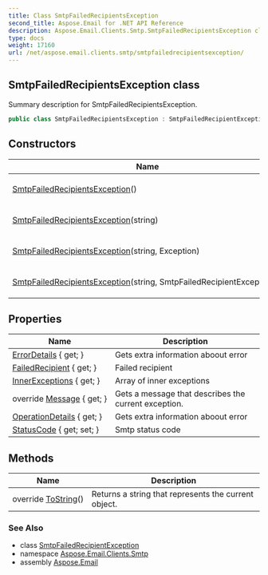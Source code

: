 ```yaml
---
title: Class SmtpFailedRecipientsException
second_title: Aspose.Email for .NET API Reference
description: Aspose.Email.Clients.Smtp.SmtpFailedRecipientsException class. Summary description for SmtpFailedRecipientsException
type: docs
weight: 17160
url: /net/aspose.email.clients.smtp/smtpfailedrecipientsexception/
---
```

## SmtpFailedRecipientsException class

Summary description for SmtpFailedRecipientsException.

```csharp
public class SmtpFailedRecipientsException : SmtpFailedRecipientException
```

## Constructors

| Name | Description |
| --- | --- |
| [SmtpFailedRecipientsException](smtpfailedrecipientsexception/#constructor)() | Initializes a new instance of the `SmtpFailedRecipientsException` class |
| [SmtpFailedRecipientsException](smtpfailedrecipientsexception/#constructor_1)(string) | Initializes a new instance of the `SmtpFailedRecipientsException` class |
| [SmtpFailedRecipientsException](smtpfailedrecipientsexception/#constructor_3)(string, Exception) | Initializes a new instance of the `SmtpFailedRecipientsException` class |
| [SmtpFailedRecipientsException](smtpfailedrecipientsexception/#constructor_2)(string, SmtpFailedRecipientException[]) | Initializes a new instance of the `SmtpFailedRecipientsException` class |

## Properties

| Name | Description |
| --- | --- |
| [ErrorDetails](../../aspose.email/asposeexception/errordetails/) { get; } | Gets extra information aboout error |
| [FailedRecipient](../../aspose.email.clients.smtp/smtpfailedrecipientexception/failedrecipient/) { get; } | Failed recipient |
| [InnerExceptions](../../aspose.email.clients.smtp/smtpfailedrecipientsexception/innerexceptions/) { get; } | Array of inner exceptions |
| override [Message](../../aspose.email/asposeexception/message/) { get; } | Gets a message that describes the current exception. |
| [OperationDetails](../../aspose.email/smtpexception/operationdetails/) { get; } | Gets extra information aboout error |
| [StatusCode](../../aspose.email/smtpexception/statuscode/) { get; set; } | Smtp status code |

## Methods

| Name | Description |
| --- | --- |
| override [ToString](../../aspose.email/asposeexception/tostring/)() | Returns a string that represents the current object. |

### See Also

* class [SmtpFailedRecipientException](../smtpfailedrecipientexception/)
* namespace [Aspose.Email.Clients.Smtp](../../aspose.email.clients.smtp/)
* assembly [Aspose.Email](../../)


